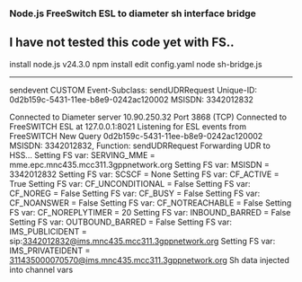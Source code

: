###  Node.js FreeSwitch  ESL  to diameter sh interface bridge


## I have not tested this code yet with FS..


install node.js  v24.3.0
npm install
edit config.yaml
node sh-bridge.js




------------------------------
sendevent CUSTOM
Event-Subclass: sendUDRRequest
Unique-ID: 0d2b159c-5431-11ee-b8e9-0242ac120002
MSISDN: 3342012832




Connected to Diameter server 10.90.250.32 Port 3868 (TCP)
Connected to FreeSWITCH ESL at 127.0.0.1:8021
Listening for ESL events from FreeSWITCH
New Query 0d2b159c-5431-11ee-b8e9-0242ac120002 MSISDN: 3342012832, Function: sendUDRRequest
Forwarding UDR to HSS...
Setting FS var: SERVING_MME = mme.epc.mnc435.mcc311.3gppnetwork.org
Setting FS var: MSISDN = 3342012832
Setting FS var: SCSCF = None
Setting FS var: CF_ACTIVE = True
Setting FS var: CF_UNCONDITIONAL = False
Setting FS var: CF_NOREG = False
Setting FS var: CF_BUSY = False
Setting FS var: CF_NOANSWER = False
Setting FS var: CF_NOTREACHABLE = False
Setting FS var: CF_NOREPLYTIMER = 20
Setting FS var: INBOUND_BARRED = False
Setting FS var: OUTBOUND_BARRED = False
Setting FS var: IMS_PUBLICIDENT = sip:3342012832@ims.mnc435.mcc311.3gppnetwork.org
Setting FS var: IMS_PRIVATEIDENT = 311435000070570@ims.mnc435.mcc311.3gppnetwork.org
Sh data injected into channel vars

